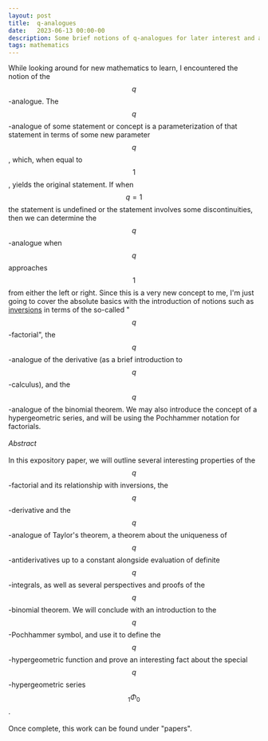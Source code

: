 ```yaml
---
layout: post
title:  q-analogues
date:   2023-06-13 00:00-00
description: Some brief notions of q-analogues for later interest and a paper
tags: mathematics
---
```


While looking around for new mathematics to learn, I encountered the notion of the $$q$$-analogue. The $$q$$-analogue of some statement or concept is a parameterization of that statement in terms of some new parameter $$q$$, which, when equal to $$1$$, yields the original statement. If when $$q=1$$ the statement is undefined or the statement involves some discontinuities, then we can determine the $$q$$-analogue when $$q$$ approaches $$1$$ from either the left or right. Since this is a very new concept to me, I'm just going to cover the absolute basics with the introduction of notions such as <a href="https://en.wikipedia.org/wiki/Inversion_(discrete_mathematics)">inversions</a> in terms of the so-called "$$q$$-factorial", the $$q$$-analogue of the derivative (as a brief introduction to $$q$$-calculus), and the $$q$$-analogue of the binomial theorem. We may also introduce the concept of a hypergeometric series, and will be using the Pochhammer notation for factorials. 
<br>
<br>
<i> Abstract </i>
<br>
<br>
In this expository paper, we will outline several interesting properties of the $$q$$-factorial and its relationship with inversions, the $$q$$-derivative and the $$q$$-analogue of Taylor's theorem, a theorem about the uniqueness of $$q$$-antiderivatives up to a constant alongside evaluation of definite $$q$$-integrals, as well as several perspectives and proofs of the $$q$$-binomial theorem. We will conclude with an introduction to the $$q$$-Pochhammer symbol, and use it to define the $$q$$-hypergeometric function and prove an interesting fact about the special $$q$$-hypergeometric series $${}_{1}\Phi_{0}$$. 
<br>
<br>
Once complete, this work can be found under "papers". 